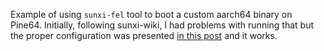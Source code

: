 Example of using `sunxi-fel` tool to boot a custom aarch64 binary on Pine64. Initially, following sunxi-wiki, I had problems with running that but the proper configuration was presented [in this post](https://stackoverflow.com/questions/50120446/allwinner-a64-switch-from-aarch32-to-aarch64-by-warm-reset#answer-50165786) and it works.

